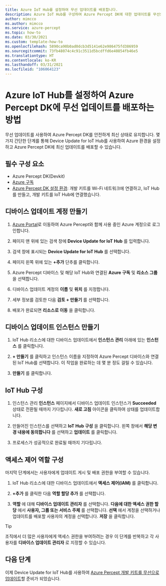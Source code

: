 ```yaml
---
title: Azure IoT Hub를 설정하여 무선 업데이트를 배포합니다.
description: Azure IoT Hub를 구성하여 Azure Percept DK에 대한 업데이트를 무선으로 배포하는 방법에 관해 알아봅니다.
author: mimcco
ms.author: mimcco
ms.service: azure-percept
ms.topic: how-to
ms.date: 03/30/2021
ms.custom: template-how-to
ms.openlocfilehash: 5890ca90b0ad0dcb3d5141e62e986475fd386959
ms.sourcegitcommit: 73fb48074c4c91c3511d5bcdffd6e40854fb46e5
ms.translationtype: HT
ms.contentlocale: ko-KR
ms.lasthandoff: 03/31/2021
ms.locfileid: "106064123"
---
```

# <a name="how-to-set-up-azure-iot-hub-to-deploy-over-the-air-updates-to-your-azure-percept-dk"></a>Azure IoT Hub를 설정하여 Azure Percept DK에 무선 업데이트를 배포하는 방법

무선 업데이트를 사용하여 Azure Percept DK를 안전하게 최신 상태로 유지합니다. 몇 가지 간단한 단계를 통해 Device Update for IoT Hub를 사용하여 Azure 환경을 설정하고 Azure Percept DK에 최신 업데이트를 배포할 수 있습니다.

## <a name="prerequisites"></a>필수 구성 요소

- Azure Percept DK(Devkit)
- [Azure 구독](https://azure.microsoft.com/free/)
- [Azure Percept DK 설정 환경](./quickstart-percept-dk-set-up.md): 개발 키트를 Wi-Fi 네트워크에 연결하고, IoT Hub를 만들고, 개발 키트를 IoT Hub에 연결했습니다.

## <a name="create-a-device-update-account"></a>디바이스 업데이트 계정 만들기

1. [Azure Portal](https://portal.azure.com)로 이동하여 Azure Percept와 함께 사용 중인 Azure 계정으로 로그인합니다.

1. 페이지 맨 위에 있는 검색 창에 **Device Update for IoT Hub** 를 입력합니다.

1. 검색 창에 표시되는 **Device Update for IoT Hub** 를 선택합니다.

1. 페이지 왼쪽 위에 있는 **+추가** 단추를 클릭합니다.

1. Azure Percept 디바이스 및 해당 IoT Hub와 연결된 **Azure 구독** 및 **리소스 그룹** 을 선택합니다.

1. 디바이스 업데이트 계정의 **이름** 및 **위치** 를 지정합니다.

1. 세부 정보를 검토한 다음 **검토 + 만들기** 를 선택합니다.

1. 배포가 완료되면 **리소스로 이동** 을 클릭합니다.

## <a name="create-a-device-update-instance"></a>디바이스 업데이트 인스턴스 만들기

1. IoT Hub 리소스에 대한 디바이스 업데이트에서 **인스턴스 관리** 아래에 있는 **인스턴스** 를 클릭합니다.

1. **+ 만들기** 를 클릭하고 인스턴스 이름을 지정하여 Azure Percept 디바이스와 연결된 IoT Hub를 선택합니다. 이 작업을 완료하는 데 몇 분 정도 걸릴 수 있습니다.

1. **만들기** 를 클릭합니다.

## <a name="configure-iot-hub"></a>IoT Hub 구성

1. 인스턴스 관리 **인스턴스** 페이지에서 디바이스 업데이트 인스턴스가 **Succeeded** 상태로 전환될 때까지 기다립니다. **새로 고침** 아이콘을 클릭하여 상태를 업데이트합니다.

1. 만들어진 인스턴스를 선택하고 **IoT Hub 구성** 을 클릭합니다. 왼쪽 창에서 **해당 변경 내용에 동의합니다** 를 선택하고 **업데이트** 를 클릭합니다.

1. 프로세스가 성공적으로 완료될 때까지 기다립니다.

## <a name="configure-access-control-roles"></a>액세스 제어 역할 구성

마지막 단계에서는 사용자에게 업데이트 게시 및 배포 권한을 부여할 수 있습니다.

1. IoT Hub 리소스에 대한 디바이스 업데이트에서 **액세스 제어(IAM)** 를 클릭합니다.

1. **+추가** 를 클릭한 다음 **역할 할당 추가** 를 선택합니다.

1. **역할** 에 대해 **디바이스 업데이트 관리자** 를 선택합니다. **다음에 대한 액세스 권한 할당** 에서 **사용자, 그룹 또는 서비스 주체** 를 선택합니다. **선택** 에서 계정을 선택하거나 업데이트를 배포할 사용자의 계정을 선택합니다. **저장** 을 클릭합니다.

> [!TIP]
> 조직에서 더 많은 사용자에게 액세스 권한을 부여하려는 경우 이 단계를 반복하고 각 사용자를 **디바이스 업데이트 관리자** 로 지정할 수 있습니다.

## <a name="next-steps"></a>다음 단계

이제 Device Update for IoT Hub를 사용하여 [Azure Percept 개발 키트를 무선으로 업데이트](./how-to-update-over-the-air.md)할 준비가 되었습니다.
